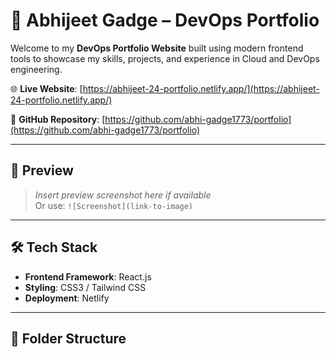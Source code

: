# 🚀 Abhijeet Gadge – DevOps Portfolio

Welcome to my **DevOps Portfolio Website** built using modern frontend tools to showcase my skills, projects, and experience in Cloud and DevOps engineering.

🌐 **Live Website**: [https://abhijeet-24-portfolio.netlify.app/](https://abhijeet-24-portfolio.netlify.app/)

📂 **GitHub Repository**: [https://github.com/abhi-gadge1773/portfolio](https://github.com/abhi-gadge1773/portfolio)

---

## 📸 Preview

> _Insert preview screenshot here if available_  
> Or use: `![Screenshot](link-to-image)`

---

## 🛠 Tech Stack

- **Frontend Framework**: React.js
- **Styling**: CSS3 / Tailwind CSS
- **Deployment**: Netlify

---

## 📁 Folder Structure


